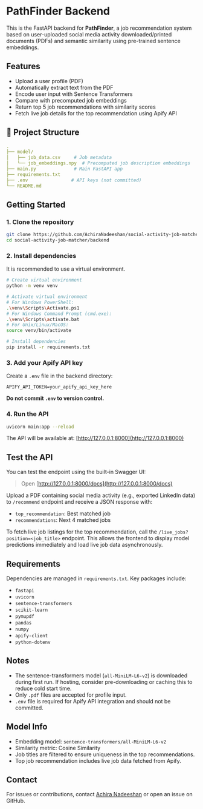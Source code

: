 # PathFinder Backend

This is the FastAPI backend for **PathFinder**, a job recommendation system based on user-uploaded social media activity downloaded/printed documents (PDFs) and semantic similarity using pre-trained sentence embeddings.


## Features

- Upload a user profile (PDF)
- Automatically extract text from the PDF
- Encode user input with Sentence Transformers
- Compare with precomputed job embeddings
- Return top 5 job recommendations with similarity scores
- Fetch live job details for the top recommendation using Apify API



## 📁 Project Structure

```yaml
.
├── model/
│   ├── job_data.csv     # Job metadata
│   └── job_embeddings.npy  # Precomputed job description embeddings
├── main.py              # Main FastAPI app
├── requirements.txt
├── .env                # API keys (not committed)
└── README.md
```



## Getting Started

### 1. Clone the repository

```bash
git clone https://github.com/AchiraNadeeshan/social-activity-job-matcher.git
cd social-activity-job-matcher/backend
```

### 2. Install dependencies

It is recommended to use a virtual environment.

```bash
# Create virtual environment
python -m venv venv

# Activate virtual environment
# For Windows PowerShell:
.\venv\Scripts\Activate.ps1
# For Windows Command Prompt (cmd.exe):
.\venv\Scripts\activate.bat
# For Unix/Linux/MacOS:
source venv/bin/activate

# Install dependencies
pip install -r requirements.txt
```

### 3. Add your Apify API key

Create a `.env` file in the backend directory:

```
APIFY_API_TOKEN=your_apify_api_key_here
```

**Do not commit `.env` to version control.**

### 4. Run the API

```bash
uvicorn main:app --reload
```

The API will be available at: [http://127.0.0.1:8000](http://127.0.0.1:8000)



## Test the API

You can test the endpoint using the built-in Swagger UI:

> Open [http://127.0.0.1:8000/docs](http://127.0.0.1:8000/docs)


Upload a PDF containing social media activity (e.g., exported LinkedIn data) to `/recommend` endpoint and receive a JSON response with:

- `top_recommendation`: Best matched job
- `recommendations`: Next 4 matched jobs

To fetch live job listings for the top recommendation, call the `/live_jobs?position=<job_title>` endpoint. This allows the frontend to display model predictions immediately and load live job data asynchronously.



## Requirements

Dependencies are managed in `requirements.txt`. Key packages include:

- `fastapi`
- `uvicorn`
- `sentence-transformers`
- `scikit-learn`
- `pymupdf`
- `pandas`
- `numpy`
- `apify-client`
- `python-dotenv`



## Notes

- The sentence-transformers model (`all-MiniLM-L6-v2`) is downloaded during first run. If hosting, consider pre-downloading or caching this to reduce cold start time.
- Only `.pdf` files are accepted for profile input.
- `.env` file is required for Apify API integration and should not be committed.



## Model Info

* Embedding model: `sentence-transformers/all-MiniLM-L6-v2`
* Similarity metric: Cosine Similarity
* Job titles are filtered to ensure uniqueness in the top recommendations.
* Top job recommendation includes live job data fetched from Apify.



## Contact

For issues or contributions, contact [Achira Nadeeshan](mailto:hrachiranadeeshan@gmail.com) or open an issue on GitHub.